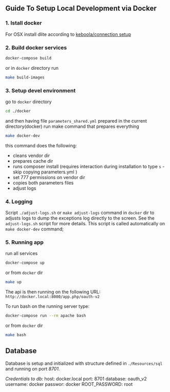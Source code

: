 ## Guide To Setup Local Development via Docker
### 1. Istall docker
For OSX install dlite according to [keboola/connection setup](https://github.com/keboola/connection/blob/master/DOCKER.md#mac-osx)

### 2. Build docker services
```bash
docker-compose build
```
or in `docker` directory run
```bash
make build-images
```
### 3. Setup devel environment
go to `docker` directory
```bash
cd ./docker
```
and then having file `parameters_shared.yml` prepared in the current directory(docker) run make command that prepares everything
```bash
make docker-dev
```
this command does the following:
- cleans vendor dir
- prepares cache dir
- runs composer install (requires interaction during installation to type `s` - skip copying parameters.yml )
- set 777 permissions on vendor dir
- copies both parameters files
- adjust logs

### 4. Logging
Script `./adjust-logs.sh` or `make adjust-logs` command in `docker` dir to adjusts logs to dump the exceptions log directly to the screen. See the `adjust-logs.sh` script for more details. This script is called automatically on `make docker-dev` command;

### 5. Running app
run all services
```bash
docker-compose up
```
or from `docker` dir
```bash
make up
```

The api is then running on the following URL:
`http://docker.local:8000/app.php/oauth-v2`

To run bash on the running server type:
```bash
docker-compose run --rm apache bash
```
or from `docker` dir
```bash
make bash
```

## Database
Database is setup and initialized with structure defined in `./Resources/sql` and running on port *8701*.

*Credentials to db:*
host: docker.local
port: 8701
database: oauth_v2
username: docker
passwor: docker
ROOT_PASSWORD: root
